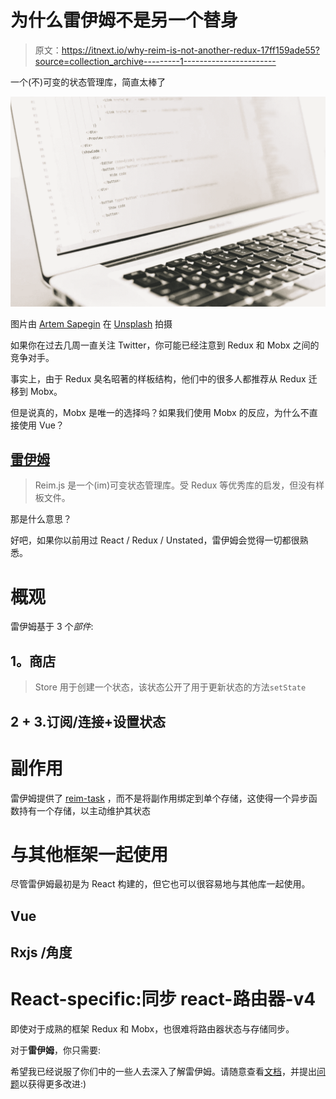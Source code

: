 # 为什么雷伊姆不是另一个替身

> 原文：<https://itnext.io/why-reim-is-not-another-redux-17ff159ade55?source=collection_archive---------1----------------------->

一个(不)可变的状态管理库，简直太棒了

![](img/91f0546f6752477567fcd96f07ab828c.png)

图片由 [Artem Sapegin](https://unsplash.com/@sapegin) 在 [Unsplash](https://unsplash.com?utm_source=medium&utm_medium=referral) 拍摄

如果你在过去几周一直关注 Twitter，你可能已经注意到 Redux 和 Mobx 之间的竞争对手。

事实上，由于 Redux 臭名昭著的样板结构，他们中的很多人都推荐从 Redux 迁移到 Mobx。

但是说真的，Mobx 是唯一的选择吗？如果我们使用 Mobx 的反应，为什么不直接使用 Vue？

## [**雷伊姆**](https://reimjs.gitbook.io)

> Reim.js 是一个(im)可变状态管理库。受 Redux 等优秀库的启发，但没有样板文件。

那是什么意思？

好吧，如果你以前用过 React / Redux / Unstated，雷伊姆会觉得一切都很熟悉。

# 概观

雷伊姆基于 3 个*部件*:

## **1。商店**

> Store 用于创建一个状态，该状态公开了用于更新状态的方法`setState`

## 2 + 3.订阅/连接+设置状态

# 副作用

雷伊姆提供了 [reim-task](http://npm.im/reim-task) ，而不是将副作用绑定到单个存储，这使得一个异步函数持有一个存储，以主动维护其状态

# 与其他框架一起使用

尽管雷伊姆最初是为 React 构建的，但它也可以很容易地与其他库一起使用。

## **Vue**

## Rxjs /角度

# React-specific:同步 react-路由器-v4

即使对于成熟的框架 Redux 和 Mobx，也很难将路由器状态与存储同步。

对于**雷伊姆**，你只需要:

希望我已经说服了你们中的一些人去深入了解雷伊姆。请随意查看[文档](https://reimjs.gitbook.io)，并提出[问题](https://github.com/IniZio/reim)以获得更多改进:)